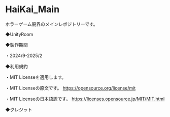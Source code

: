 # HaiKai_Main
ホラーゲーム廃界のメインレポジトリーです。

◆UnityRoom



◆製作期間

・2024/9-2025/2

◆利用規約

・MIT Licenseを適用します。

・MIT Licenseの原文です。
https://opensource.org/license/mit

・MIT Licenseの日本語訳です。
https://licenses.opensource.jp/MIT/MIT.html

◆クレジット
